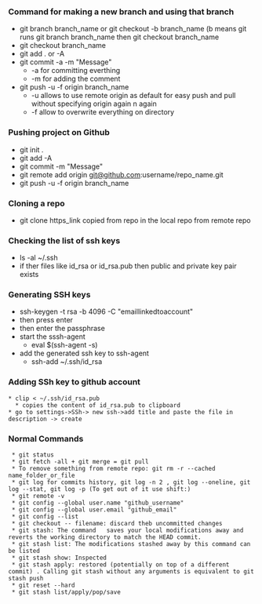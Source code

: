 ### Command for making a new branch and using that branch
  * git branch branch_name or git checkout -b branch_name (b means git runs git branch branch_name then git checkout branch_name
  * git checkout branch_name
  * git add . or -A
  * git commit -a -m "Message"
      * -a for committing everthing
      * -m for adding the comment
  * git push -u -f origin branch_name
      * -u allows to use remote origin as default for easy push and pull without specifying origin again n again
      * -f allow to overwrite everything on directory
 
### Pushing project on Github
  * git init . 
  * git add -A
  * git commit -m "Message"
  * git remote add origin git@github.com:username/repo_name.git
  * git push -u -f origin branch_name
  
### Cloning a repo
 * git clone https_link copied from repo in the local repo from remote repo
 
 ### Checking the list of ssh keys
   * ls -al ~/.ssh
   * if ther files like id_rsa or id_rsa.pub then public and private key pair exists
   
 ### Generating SSH keys
  * ssh-keygen -t rsa -b 4096 -C "emaillinkedtoaccount"
  * then press enter
  * then enter the passphrase
  * start the sssh-agent
     * eval $(ssh-agent -s)
  * add the generated ssh key to ssh-agent
    * ssh-add ~/.ssh/id_rsa
    
  ### Adding SSh key to github account
    * clip < ~/.ssh/id_rsa.pub
      * copies the content of id_rsa.pub to clipboard
    * go to settings->SSh-> new ssh->add title and paste the file in description -> create  
      
  ###  Normal Commands
     * git status
     * git fetch -all + git merge = git pull
     * To remove something from remote repo: git rm -r --cached name_folder_or_file
     * git log for commits history, git log -n 2 , git log --oneline, git log --stat, git log -p (To get out of it use shift:)
     * git remote -v
     * git config --global user.name "github_username"
     * git config --global user.email "github_email"
     * git config --list
     * git checkout -- filename: discard theb uncommitted changes
     * git stash: The command   saves your local modifications away and reverts the working directory to match the HEAD commit.
     * git stash list: The modifications stashed away by this command can be listed 
     * git stash show: Inspected 
     * git stash apply: restored (potentially on top of a different commit) . Calling git stash without any arguments is equivalent to git stash push
     * git reset --hard
     * git stash list/apply/pop/save
